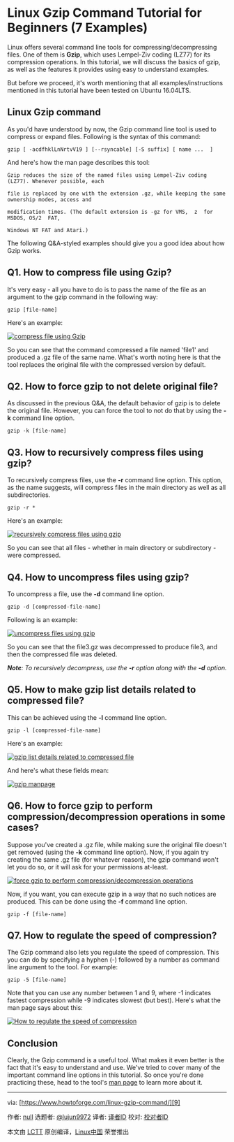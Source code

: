 # Linux Gzip Command Tutorial for Beginners (7 Examples)

Linux offers several command line tools for compressing/decompressing files. One of them is **Gzip**, which uses Lempel-Ziv coding (LZ77) for its compression operations. In this tutorial, we will discuss the basics of gzip, as well as the features it provides using easy to understand examples.

But before we proceed, it's worth mentioning that all examples/instructions mentioned in this tutorial have been tested on Ubuntu 16.04LTS.

## Linux Gzip command

As you'd have understood by now, the Gzip command line tool is used to compress or expand files. Following is the syntax of this command:

`gzip [ -acdfhklLnNrtvV19 ] [--rsyncable] [-S suffix] [ name ...  ]`

And here's how the man page describes this tool:

```
Gzip reduces the size of the named files using Lempel-Ziv coding (LZ77). Whenever possible, each 

file is replaced by one with the extension .gz, while keeping the same ownership modes, access and 

modification times. (The default extension is -gz for VMS,  z  for  MSDOS, OS/2  FAT, 

Windows NT FAT and Atari.)
```

The following Q&A-styled examples should give you a good idea about how Gzip works.

## Q1. How to compress file using Gzip?

It's very easy - all you have to do is to pass the name of the file as an argument to the gzip command in the following way:

`gzip [file-name]`

Here's an example:

[![compress file using Gzip](https://www.howtoforge.com/images/linux_gzip_command/gzip-basic-example.png)][1]

So you can see that the command compressed a file named 'file1' and produced a .gz file of the same name. What's worth noting here is that the tool replaces the original file with the compressed version by default.

## Q2. How to force gzip to not delete original file?

As discussed in the previous Q&A, the default behavior of gzip is to delete the original file. However, you can force the tool to not do that by using the **-k** command line option.

`gzip -k [file-name]`

## Q3. How to recursively compress files using gzip?

To recursively compress files, use the **-r** command line option. This option, as the name suggests, will compress files in the main directory as well as all subdirectories.

`gzip -r *`

Here's an example:

[![recursively compress files using gzip](https://www.howtoforge.com/images/linux_gzip_command/gzip-r-option.png)][2]

So you can see that all files - whether in main directory or subdirectory - were compressed.

## Q4. How to uncompress files using gzip?

To uncompress a file, use the **-d** command line option.

`gzip -d [compressed-file-name]`

Following is an example:

[![uncompress files using gzip](https://www.howtoforge.com/images/linux_gzip_command/gzip-d-option.png)][3]

So you can see that the file3.gz was decompressed to produce file3, and then the compressed file was deleted.

_**Note**: To recursively decompress, use the **-r** option along with the **-d** option._

## Q5. How to make gzip list details related to compressed file?

This can be achieved using the **-l** command line option.

`gzip -l [compressed-file-name]`

Here's an example:

[![gzip list details related to compressed file](https://www.howtoforge.com/images/linux_gzip_command/gzip-l-option.png)][4]

And here's what these fields mean:

[![gzip manpage](https://www.howtoforge.com/images/linux_gzip_command/gzip-l-details.png)][5]

## Q6. How to force gzip to perform compression/decompression operations in some cases?

Suppose you've created a .gz file, while making sure the original file doesn't get removed (using the **-k** command line option). Now, if you again try creating the same .gz file (for whatever reason), the gzip command won't let you do so, or it will ask for your permissions at-least.

[![force gzip to perform compression/decompression operations](https://www.howtoforge.com/images/linux_gzip_command/gzip-overwrite-notice.png)][6]

Now, if you want, you can execute gzip in a way that no such notices are produced. This can be done using the **-f** command line option.

`gzip -f [file-name]`

## Q7. How to regulate the speed of compression?

The Gzip command also lets you regulate the speed of compression. This you can do by specifying a hyphen (-) followed by a number as command line argument to the tool. For example:

`gzip -5 [file-name]`

Note that you can use any number between 1 and 9, where -1 indicates fastest compression while -9 indicates slowest (but best). Here's what the man page says about this:

[![How to regulate the speed of compression](https://www.howtoforge.com/images/linux_gzip_command/gzip-compression-rate-option.png)][7]

## Conclusion

Clearly, the Gzip command is a useful tool. What makes it even better is the fact that it's easy to understand and use. We've tried to cover many of the important command line options in this tutorial. So once you're done practicing these, head to the tool's [man page][8] to learn more about it.

---

via: [https://www.howtoforge.com/linux-gzip-command/][9]

作者: [null][10] 选题者: [@lujun9972][11] 译者: [译者ID][12] 校对: [校对者ID][13]

本文由 [LCTT][14] 原创编译，[Linux中国][15] 荣誉推出

[1]: https://www.howtoforge.com/images/linux_gzip_command/big/gzip-basic-example.png
[2]: https://www.howtoforge.com/images/linux_gzip_command/big/gzip-r-option.png
[3]: https://www.howtoforge.com/images/linux_gzip_command/big/gzip-d-option.png
[4]: https://www.howtoforge.com/images/linux_gzip_command/big/gzip-l-option.png
[5]: https://www.howtoforge.com/images/linux_gzip_command/big/gzip-l-details.png
[6]: https://www.howtoforge.com/images/linux_gzip_command/big/gzip-overwrite-notice.png
[7]: https://www.howtoforge.com/images/linux_gzip_command/big/gzip-compression-rate-option.png
[8]: https://linux.die.net/man/1/gzip
[9]: https://www.howtoforge.com/linux-gzip-command/
[10]: undefined
[11]: https://github.com/lujun9972
[12]: https://github.com/译者ID
[13]: https://github.com/校对者ID
[14]: https://github.com/LCTT/TranslateProject
[15]: https://linux.cn/